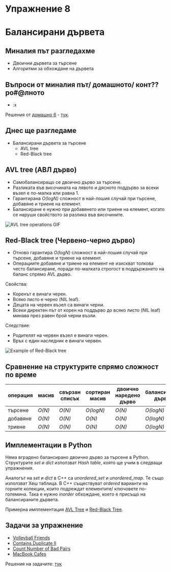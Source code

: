 # Упражнение 8

# Балансирани дървета

## Миналия път разгледахме

- Двоични дървета за търсене 
- Алгоритми за обхождане на дървета

## Въпроси от миналия път/ домашното/ конт??ро#@лното

- :x

Решения от [домашно 6](https://hackerrank.com/contests/sda-ad-hw-6-2023) - [тук](https://github.com/TeogopK/SDA-solved/tree/main/Homeworks/hw6).

## Днес ще разгледаме

- Балансирани дървета за търсене
  - AVL tree 
  - Red-Black tree 

## AVL tree (АВЛ дърво)

- Самобалансиращо се двоично дърво за търсене.
- Разликата във височината на лявото и дясното поддърво за всеки възел е по-малка или равна 1.
- Гарантирана *O(logN)* сложност в най-лошия случай при търсене, добавяне и триене на елемент.
- Балансиране е нужно при добавянето или триене на елемент, когато се наруши свойството за разлика във височините.

![AVL tree operations GIF](https://upload.wikimedia.org/wikipedia/commons/f/fd/AVL_Tree_Example.gif)

## Red-Black tree (Червено-черно дърво)

- Отново гарантира *O(logN)* сложност в най-лошия случай при търсене, добавяне и триене на елемент.
- Операциите добавяне и триене на елемент не изискват толкова често балансиране, поради по-малката строгост в поддържането на баланс спрямо AVL дърво.

Свойства:
- Коренът е винаги черен.
- Всяко листо е черно (NIL leaf).
- Децата на червен възел са винаги черни.
- Всеки директен път от корен на поддърво до всяко листо (NIL leaf) минава през равен брой черни възли.

Следствие:
- Родителят на червен възел е винаги черен.
- Връх с един наследник е винаги червен.

![Example of Red-Black tree](https://upload.wikimedia.org/wikipedia/commons/thumb/4/41/Red-black_tree_example_with_NIL.svg/1920px-Red-black_tree_example_with_NIL.svg.png)

## Сравнение на структурите спрямо сложност по време

| операция | масив | свързан списък | сортиран масив | двоично наредено дърво | балансирано дърво |
| --- | --- | --- | --- | --- | --- |
| търсене | *O(N)* | *O(N)* | *O(logN)* |  *O(N)* | *O(logN)* |
| добавяне | *O(N)* | *O(N)* | *O(N)* |  *O(N)* | *O(logN)* |
| триене | *O(N)* | *O(N)* | *O(N)* |  *O(N)* | *O(logN)* |


## Имплементации в Python

Няма вградено балансирано двоично дърво за търсене в Python.
Структурите *set* и *dict* използват *Hash table*, която ще учим в следващи упражнения.

Аналогът на *set* и *dict* в C++ са *unordered_set* и *unordered_map*. Те също използват Хеш таблица. В C++ съществуват *ordered* варианти на горните колекции, които подреждат елементите/ ключовете по-големина. Така е нужно *inorder* обхождане, което е присъщо на балансираните дървета.

Примерна имплементация [AVL Tree](https://github.com/TheAlgorithms/Python/blob/master/data_structures/binary_tree/avl_tree.py) и [Red-Black Tree](https://github.com/TheAlgorithms/Python/blob/master/data_structures/binary_tree/red_black_tree.py).

## Задачи за упражнение

- [Volleyball Friends](https://www.hackerrank.com/contests/sda-hw-8/challenges/volleyball-friends)
- [Contains Duplicate II](https://leetcode.com/problems/contains-duplicate-ii)
- [Count Number of Bad Pairs](https://leetcode.com/problems/count-number-of-bad-pairs)
- [MacBook Cafes](https://www.hackerrank.com/contests/si-practice-7/challenges/brand-new)

Решения на задачите: [тук](https://github.com/TeogopK/SDA-solved/tree/main/Seminar/sem_08)